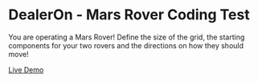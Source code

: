 # DealerOn - Mars Rover Coding Test

You are operating a Mars Rover! Define the size of the grid, the starting components for your two rovers and the directions on how they should move!

[Live Demo](http://michaelboro.tech/dealeron)
